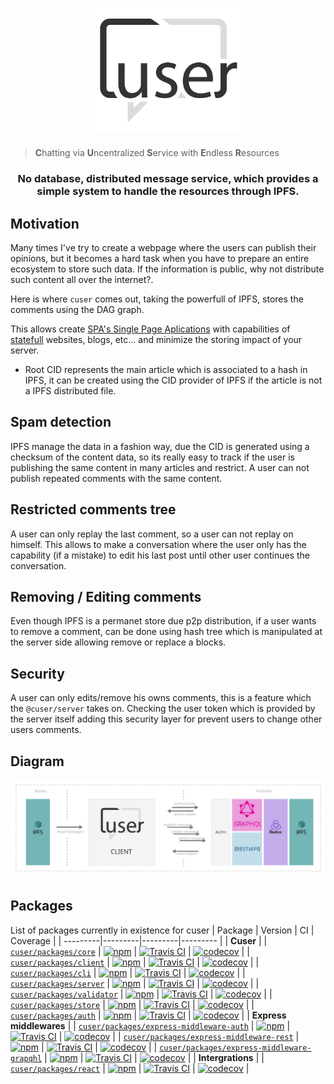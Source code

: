 
<h1 align="center">
  <a href="./"><img width="250" src="docs/logo.svg" alt="libp2p hex logo" /></a>
</h1>

>**C**hatting via **U**ncentralized **S**ervice with **E**ndless **R**esources

<h3 align="center">No database, distributed message service, which provides a simple system to handle the resources through IPFS.</h3>

## Motivation

Many times I've try to create a webpage where the users can publish their opinions, but it becomes a hard task when you have to prepare an entire ecosystem to store such data. If the information is public, why not distribute such content all over the internet?.

Here is where `cuser` comes out, taking the powerfull of IPFS, stores the comments using the DAG graph.

This allows create [SPA's Single Page Aplications](https://es.wikipedia.org/wiki/Single-page_application) with capabilities of [statefull](https://www.atlantic.net/vps-hosting/what-is-stateless-stateful-models-web-development/) websites, blogs, etc... and minimize the storing impact of your server.

- Root CID represents the main article which is associated to a hash in IPFS, it can be created using the CID provider of IPFS if the article is not a IPFS distributed file. 



## Spam detection

IPFS manage the data in a fashion way, due the CID is generated using a checksum of the content data, so its really easy to track if the user is publishing the same content in many articles and restrict. A user can not publish repeated comments with the same content.

## Restricted comments tree

A user can only replay the last comment, so a user can not replay on himself. This allows to make a conversation where the user only has the capability (if a mistake) to edit his last post until other user continues the conversation. 

## Removing / Editing comments

Even though IPFS is a permanet store due p2p distribution, if a user wants to remove a comment, can be done using hash tree which is manipulated at the server side allowing remove or replace a blocks.

## Security 

A user can only edits/remove his owns comments, this is a feature which the `@cuser/server` takes on. Checking the user token which is provided by the server itself adding this security layer for prevent users to change other users comments.
## Diagram 
<img src="./docs/diagram.svg">

## Packages
List of packages currently in existence for cuser
| Package | Version | CI | Coverage |
| ---------|---------|---------|--------- |
| **Cuser** |
| [`cuser/packages/core`](//github.com/cuser/core) | [![npm](https://img.shields.io/npm/v/cuser/packages/core.svg?maxAge=86400&style=flat-square)](//github.com/cuser/core/releases) | [![Travis CI](https://flat.badgen.net/travis/cuser/core/master)](https://travis-ci.com/cuser/core) | [![codecov](https://codecov.io/gh/cuser/core/branch/master/graph/badge.svg?style=flat-square)](https://codecov.io/gh/cuser/core) |
| [`cuser/packages/client`](//github.com/cuser/client) | [![npm](https://img.shields.io/npm/v/cuser/packages/client.svg?maxAge=86400&style=flat-square)](//github.com/cuser/client/releases) | [![Travis CI](https://flat.badgen.net/travis/cuser/client/master)](https://travis-ci.com/cuser/client) | [![codecov](https://codecov.io/gh/cuser/client/branch/master/graph/badge.svg?style=flat-square)](https://codecov.io/gh/cuser/client) |
| [`cuser/packages/cli`](//github.com/cuser/cli) | [![npm](https://img.shields.io/npm/v/cuser/packages/cli.svg?maxAge=86400&style=flat-square)](//github.com/cuser/cli/releases) | [![Travis CI](https://flat.badgen.net/travis/cuser/cli/master)](https://travis-ci.com/cuser/cli) | [![codecov](https://codecov.io/gh/cuser/cli/branch/master/graph/badge.svg?style=flat-square)](https://codecov.io/gh/cuser/cli) |
| [`cuser/packages/server`](//github.com/cuser/server) | [![npm](https://img.shields.io/npm/v/cuser/packages/server.svg?maxAge=86400&style=flat-square)](//github.com/cuser/server/releases) | [![Travis CI](https://flat.badgen.net/travis/cuser/server/master)](https://travis-ci.com/cuser/server) | [![codecov](https://codecov.io/gh/cuser/server/branch/master/graph/badge.svg?style=flat-square)](https://codecov.io/gh/cuser/server) |
| [`cuser/packages/validator`](//github.com/cuser/validator) | [![npm](https://img.shields.io/npm/v/cuser/packages/validator.svg?maxAge=86400&style=flat-square)](//github.com/cuser/validator/releases) | [![Travis CI](https://flat.badgen.net/travis/cuser/validator/master)](https://travis-ci.com/cuser/validator) | [![codecov](https://codecov.io/gh/cuser/validator/branch/master/graph/badge.svg?style=flat-square)](https://codecov.io/gh/cuser/validator) |
| [`cuser/packages/store`](//github.com/cuser/store) | [![npm](https://img.shields.io/npm/v/cuser/packages/store.svg?maxAge=86400&style=flat-square)](//github.com/cuser/store/releases) | [![Travis CI](https://flat.badgen.net/travis/cuser/store/master)](https://travis-ci.com/cuser/store) | [![codecov](https://codecov.io/gh/cuser/store/branch/master/graph/badge.svg?style=flat-square)](https://codecov.io/gh/cuser/store) |
| [`cuser/packages/auth`](//github.com/cuser/auth) | [![npm](https://img.shields.io/npm/v/cuser/packages/auth.svg?maxAge=86400&style=flat-square)](//github.com/cuser/auth/releases) | [![Travis CI](https://flat.badgen.net/travis/cuser/auth/master)](https://travis-ci.com/cuser/auth) | [![codecov](https://codecov.io/gh/cuser/auth/branch/master/graph/badge.svg?style=flat-square)](https://codecov.io/gh/cuser/auth) |
| **Express middlewares** |
| [`cuser/packages/express-middleware-auth`](//github.com/cuser/express-middleware-auth) | [![npm](https://img.shields.io/npm/v/cuser/packages/express-middleware-auth.svg?maxAge=86400&style=flat-square)](//github.com/cuser/express-middleware-auth/releases) | [![Travis CI](https://flat.badgen.net/travis/cuser/express-middleware-auth/master)](https://travis-ci.com/cuser/express-middleware-auth) | [![codecov](https://codecov.io/gh/cuser/express-middleware-auth/branch/master/graph/badge.svg?style=flat-square)](https://codecov.io/gh/cuser/express-middleware-auth) |
| [`cuser/packages/express-middleware-rest`](//github.com/cuser/express-middleware-rest) | [![npm](https://img.shields.io/npm/v/cuser/packages/express-middleware-rest.svg?maxAge=86400&style=flat-square)](//github.com/cuser/express-middleware-rest/releases) | [![Travis CI](https://flat.badgen.net/travis/cuser/express-middleware-rest/master)](https://travis-ci.com/cuser/express-middleware-rest) | [![codecov](https://codecov.io/gh/cuser/express-middleware-rest/branch/master/graph/badge.svg?style=flat-square)](https://codecov.io/gh/cuser/express-middleware-rest) |
| [`cuser/packages/express-middleware-grapqhl`](//github.com/cuser/express-middleware-grapqhl) | [![npm](https://img.shields.io/npm/v/cuser/packages/express-middleware-grapqhl.svg?maxAge=86400&style=flat-square)](//github.com/cuser/express-middleware-grapqhl/releases) | [![Travis CI](https://flat.badgen.net/travis/cuser/express-middleware-grapqhl/master)](https://travis-ci.com/cuser/express-middleware-grapqhl) | [![codecov](https://codecov.io/gh/cuser/express-middleware-grapqhl/branch/master/graph/badge.svg?style=flat-square)](https://codecov.io/gh/cuser/express-middleware-grapqhl) |
| **Intergrations** |
| [`cuser/packages/react`](//github.com/cuser/react) | [![npm](https://img.shields.io/npm/v/cuser/packages/react.svg?maxAge=86400&style=flat-square)](//github.com/cuser/react/releases) | [![Travis CI](https://flat.badgen.net/travis/cuser/react/master)](https://travis-ci.com/cuser/react) | [![codecov](https://codecov.io/gh/cuser/react/branch/master/graph/badge.svg?style=flat-square)](https://codecov.io/gh/cuser/react) |
